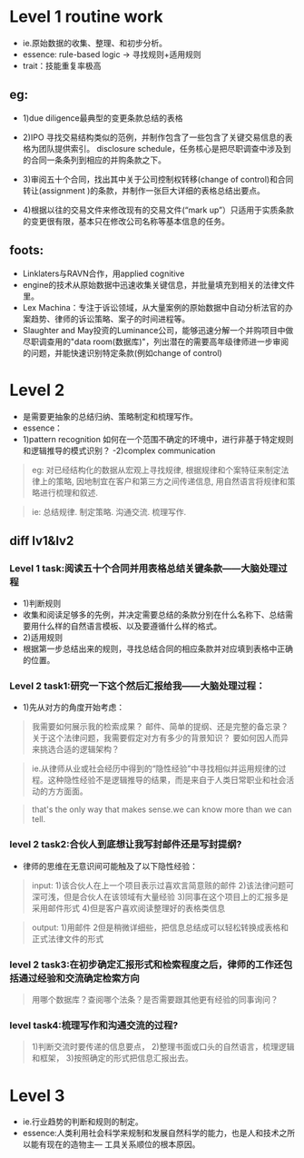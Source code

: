 # 
# Level 1 routine work
- ie.原始数据的收集、整理、和初步分析。
- essence: rule-based logic -> 寻找规则+适用规则
- trait：技能重复率极高

## eg:
- 1)due diligence最典型的变更条款总结的表格

- 2)IPO
寻找交易结构类似的范例，并制作包含了一些包含了关键交易信息的表格为团队提供索引。
disclosure schedule，任务核心是把尽职调查中涉及到的合同一条条列到相应的并购条款之下。
 
- 3)审阅五十个合同，找出其中关于公司控制权转移(change of control)和合同转让(assignment
)的条款，并制作一张巨大详细的表格总结出要点。

- 4)根据以往的交易文件来修改现有的交易文件(“mark up”）只适用于实质条款的变更很有限，基本只在修改公司名称等基本信息的任务。
 
## foots:
- Linklaters与RAVN合作，用applied cognitive 
- engine的技术从原始数据中迅速收集关键信息，并批量填充到相关的法律文件里。
- Lex Machina：专注于诉讼领域，从大量案例的原始数据中自动分析法官的办案趋势、律师的诉讼策略、案子的时间进程等。
- Slaughter and May投资的Luminance公司，能够迅速分解一个并购项目中做尽职调查用的"data room(数据库)"，列出潜在的需要高年级律师进一步审阅的问题，并能快速识别特定条款(例如change of control)
 
# Level 2
- 是需要更抽象的总结归纳、策略制定和梳理写作。
- essence：
- 1)pattern recognition 如何在一个范围不确定的环境中，进行非基于特定规则和逻辑推导的模式识别？
-2)complex communication
 
> eg:
 对已经结构化的数据从宏观上寻找规律,
 根据规律和个案特征来制定法律上的策略,
 因地制宜在客户和第三方之间传递信息,
 用自然语言将规律和策略进行梳理和叙述.
 
>ie:
 总结规律.
 制定策略.
 沟通交流.
 梳理写作.
 
## diff lv1&lv2
### Level 1 task:阅读五十个合同并用表格总结关键条款——大脑处理过程
- 1)判断规则
- 收集和阅读足够多的先例，并决定需要总结的条款分别在什么名称下、总结需要用什么样的自然语言模板、以及要遵循什么样的格式。
- 2)适用规则
- 根据第一步总结出来的规则，寻找总结合同的相应条款并对应填到表格中正确的位置。
 
### Level 2 task1:研究一下这个然后汇报给我——大脑处理过程：
- 1)先从对方的角度开始考虑：

> 我需要如何展示我的检索成果？
  邮件、简单的提纲、还是完整的备忘录？
  关于这个法律问题，我需要假定对方有多少的背景知识？
  要如何因人而异来挑选合适的逻辑架构？
 
>ie.从律师从业或社会经历中得到的“隐性经验”中寻找相似并运用规律的过程。这种隐性经验不是逻辑推导的结果，而是来自于人类日常职业和社会活动的方方面面。

>that's the only way that makes sense.we can know more than we can tell.
 
 
### level 2 task2:合伙人到底想让我写封邮件还是写封提纲?
- 律师的思维在无意识间可能触及了以下隐性经验：

> input:
 1)该合伙人在上一个项目表示过喜欢言简意赅的邮件
 2)该法律问题可深可浅，但是合伙人在该领域有大量经验
 3)同事在这个项目上的汇报多是采用邮件形式
 4)但是客户喜欢阅读整理好的表格类信息
 
>output:
 1)用邮件
 2但是稍微详细些，把信息总结成可以轻松转换成表格和正式法律文件的形式
 
### level 2 task3:在初步确定汇报形式和检索程度之后，律师的工作还包括通过经验和交流确定检索方向
> 用哪个数据库？查阅哪个法条？是否需要跟其他更有经验的同事询问？

### level task4:梳理写作和沟通交流的过程?
>1)判断交流时要传递的信息要点，
 2)整理书面或口头的自然语言，梳理逻辑和框架，
 3)按照确定的形式把信息汇报出去。
 
# Level 3
 - ie.行业趋势的判断和规则的制定。
 - essence:人类利用社会科学来规制和发展自然科学的能力，也是人和技术之所以能有现在的造物主—
 工具关系顺位的根本原因。
 


